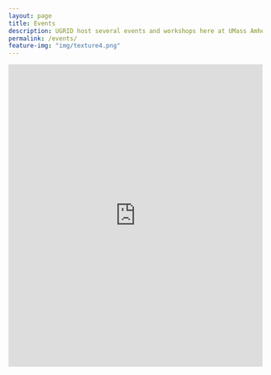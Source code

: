 ```yaml
---
layout: page
title: Events
description: UGRID host several events and workshops here at UMass Amherst. We invite guest speakers, professors, and faculty to give a presentation on data science related topics. We also post all our tenative schedules and meetings on this page.
permalink: /events/
feature-img: "img/texture4.png"
---
```



<iframe src="https://calendar.google.com/calendar/embed?src=umassugrid%40gmail.com&ctz=America/New_York" style="border: 0" width="100%" height="600" frameborder="0" scrolling="no"></iframe>

